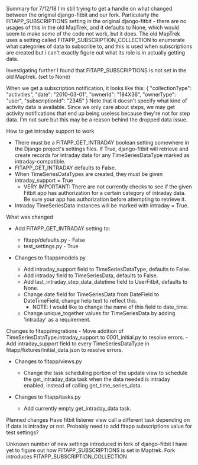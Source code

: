 Summary for 7/12/18
I'm still trying to get a handle on what changed between the original django-fitbit and our fork.
Particularly the FITAPP_SUBSCRIPTIONS setting in the original django-fitbit - there are no usages of this in the
old MapTrek, and it defaults to None, which would seem to make some of the code not work, but it does.
The old MapTrek uses a setting called FITAPP_SUBSCRIPTION_COLLECTION to enumerate what categories of data
to subscribe to, and this is used when subscriptions are created but i can't exactly figure out
what its role is in actually getting data.

Investigating further I found that FITAPP_SUBSCRIPTIONS is not set in the old Maptrek. (set to None)


When we get a subscription notification, it looks like this:
{
        "collectionType": "activities",
        "date": "2010-03-01",
        "ownerId": "184X36",
        "ownerType": "user",
        "subscriptionId": "2345"
    }
Note that it doesn't specify what kind of activity data is available. Since we only care about steps,
we may get activity notifications that end up being useless because they're not for step data. I'm not sure
but this may be a reason behind the dropped data issue.


How to get intraday support to work

- There must be a FITAPP_GET_INTRADAY boolean setting somewhere in the Django project's settings files.
If True, django-fitbit will retrieve and create records for intraday data for any TimeSeriesDataType marked
as intraday-compatible.
- FITAPP_GET_INTRADAY defaults to False.
- When TimeSeriesDataTypes are created, they must be given intraday_support = True
    - VERY IMPORTANT: There are not currently checks to see if the given Fitbit app has authorization for
    a certain category of intraday data. Be sure your app has authorization before attempting to retrieve it.
- Intraday TimeSeriesData instances will be marked with intraday = True.


What was changed
- Add FITAPP_GET_INTRADAY setting to:
    - fitapp/defaults.py - False
    - test_settings.py - True

- Changes to fitapp/models.py
    - Add intraday_support field to TimeSeriesDataType, defaults to False.
    - Add intraday field to TimeSeriesData, defaults to False.
    - Add last_intraday_step_data_datetime field to UserFitbit, defaults to None.
    - Change date field for TimeSeriesData from DateField to DateTimeField, change help text to reflect this.
        - NOTE: I would like to change the name of this field to date_time.
    - Change unique_together values for TimeSeriesData by adding 'intraday' as a requirement.

Changes to fitapp/migrations
    - Move addition of TimeSeriesDataType.intraday_support to 0001_initial.py to resolve errors.
    - Add intraday_support field to every TimeSeriesDataType in fitapp/fixtures/initial_data.json to resolve errors.

- Changes to fitapp/views.py
    - Change the task scheduling portion of the update view to schedule the get_intraday_data task
    when the data needed is intraday enabled, instead of calling get_time_series_data.

- Changes to fitapp/tasks.py
    - Add currently empty get_intraday_data task.


Planned changes
Have fitbit listener view call a different task depending on if data is intraday or not.
Probably need to add fitapp subscriptions value for test settings?

Unknown number of new settings introduced in fork of django-fitbit
I have yet to figure out how FITAPP_SUBSCRIPTIONS is set in Maptrek.
Fork introduces FITAPP_SUBSCRIPTION_COLLECTION
